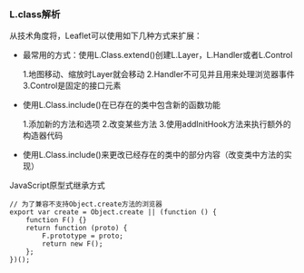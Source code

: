 ### L.class解析

从技术角度将，Leaflet可以使用如下几种方式来扩展：

* 最常用的方式：使用L.Class.extend\(\)创建L.Layer，L.Handler或者L.Control

    1.地图移动、缩放时Layer就会移动
    2.Handler不可见并且用来处理浏览器事件
    3.Control是固定的接口元素

* 使用L.Class.include\(\)在已存在的类中包含新的函数功能

    1.添加新的方法和选项
    2.改变某些方法
    3.使用addInitHook方法来执行额外的构造器代码

* 使用L.Class.include\(\)来更改已经存在的类中的部分内容（改变类中方法的实现）

JavaScript原型式继承方式

```
// 为了兼容不支持Object.create方法的浏览器
export var create = Object.create || (function () {
    function F() {}
    return function (proto) {
        F.prototype = proto;
        return new F();
    };
})();
```



